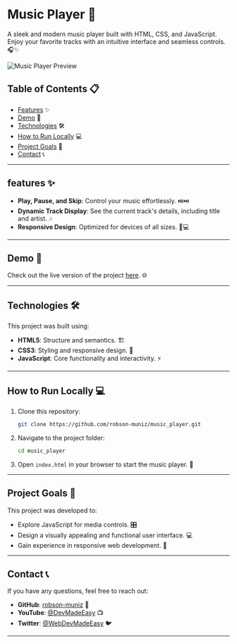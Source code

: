 # Music Player 🎵

A sleek and modern music player built with HTML, CSS, and JavaScript. Enjoy your favorite tracks with an intuitive interface and seamless controls. 🎧✨

![Music Player Preview](https://github.com/user-attachments/assets/2d8adc50-bef1-4e58-8226-95e6d140f152)


## Table of Contents 📋

- [Features](#features) ✨
- [Demo](#demo) 🚀
- [Technologies](#technologies) 🛠️
- [How to Run Locally](#how-to-run-locally) 💻
- [Project Goals](#project-goals) 🎯
- [Contact](#contact) 📞

---

## features ✨

- **Play, Pause, and Skip**: Control your music effortlessly. ⏯️⏭️
- **Dynamic Track Display**: See the current track's details, including title and artist. 🎶
- **Responsive Design**: Optimized for devices of all sizes. 📱💻

---

## Demo 🚀

Check out the live version of the project [here](https://euphonious-bienenstitch-4a46e3.netlify.app). 🌐

---

## Technologies 🛠️

This project was built using:

- **HTML5**: Structure and semantics. 🏗️
- **CSS3**: Styling and responsive design. 🎨
- **JavaScript**: Core functionality and interactivity. ⚡

---

## How to Run Locally 💻

1. Clone this repository:
   ```bash
   git clone https://github.com/robson-muniz/music_player.git
   ```
2. Navigate to the project folder:
   ```bash
   cd music_player
   ```
3. Open `index.html` in your browser to start the music player. 🎵

---

## Project Goals 🎯

This project was developed to:

- Explore JavaScript for media controls. 🎛️
- Design a visually appealing and functional user interface. 💻
- Gain experience in responsive web development. 🌟

---

## Contact 📞

If you have any questions, feel free to reach out:

- **GitHub**: [robson-muniz](https://github.com/robson-muniz) 🐙
- **YouTube**: [@DevMadeEasy](https://youtube.com/@DevMadeEasy) 📺
- **Twitter**: [@WebDevMadeEasy](https://x.com/WebDevMadeEasy) 🐦

---
